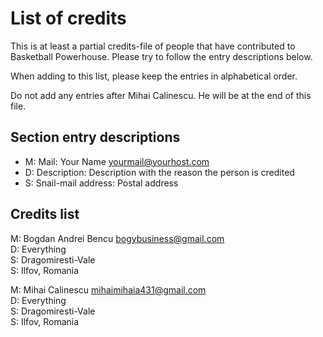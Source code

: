 <!--
===-----------------------------------------------------------------------------------===
Copyright (c) 2021 Calinescu Mihai, Bencu Bogdan

For copying notice, see https://github.com/CMihai99/basketball-powerhouse/blob/main/COPYING.
For licenses we use, see https://github.com/CMihai99/basketball-powerhouse/tree/main/LICENSES.
===-----------------------------------------------------------------------------------===
-->

# List of credits

This is at least a partial credits-file of people that have contributed to
Basketball Powerhouse. Please try to follow the entry descriptions below.

When adding to this list, please keep the entries in alphabetical order.

Do not add any entries after Mihai Calinescu. He will be at the end of this file.

## Section entry descriptions

-   M: Mail: Your Name <yourmail@yourhost.com>
-   D: Description: Description with the reason the person is credited
-   S: Snail-mail address: Postal address

## Credits list

M: Bogdan Andrei Bencu <bogybusiness@gmail.com>  
D: Everything  
S: Dragomiresti-Vale  
S: Ilfov, Romania

M: Mihai Calinescu <mihaimihaia431@gmail.com>  
D: Everything  
S: Dragomiresti-Vale  
S: Ilfov, Romania
